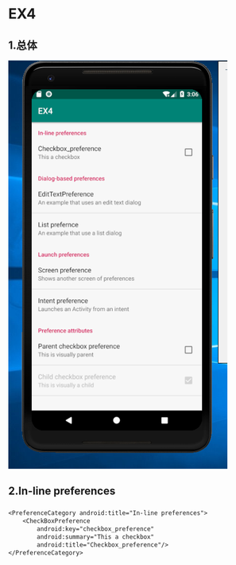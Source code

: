 # EX4
## 1.总体
![总体](https://github.com/PresidentChao/EX4/blob/master/1.png)
## 2.In-line preferences
### 
    <PreferenceCategory android:title="In-line preferences">
        <CheckBoxPreference
            android:key="checkbox_preference"
            android:summary="This a checkbox"
            android:title="Checkbox_preference"/>
    </PreferenceCategory>
